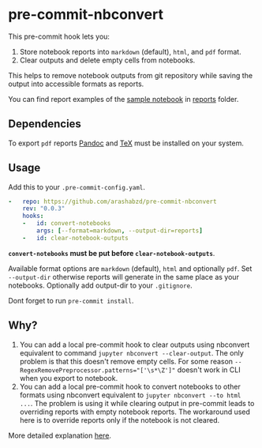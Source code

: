 # pre-commit-nbconvert

This pre-commit hook lets you:

1. Store notebook reports into `markdown` (default), `html`, and `pdf` format.
2. Clear outputs and delete empty cells from notebooks.

This helps to remove notebook outputs from git repository while saving the output into accessible formats as reports.

You can find report examples of the [sample notebook](tests/notebook.ipynb) in [reports](reports/) folder.

## Dependencies

To export `pdf` reports [Pandoc](https://pandoc.org/installing.html) and [TeX](https://nbconvert.readthedocs.io/en/latest/install.html#installing-tex) must be installed on your system.

## Usage

Add this to your `.pre-commit-config.yaml`.

```yaml
-   repo: https://github.com/arashabzd/pre-commit-nbconvert
    rev: "0.0.3"
    hooks:
    -   id: convert-notebooks
        args: [--format=markdown, --output-dir=reports]
    -   id: clear-notebook-outputs
```

__`convert-notebooks` must be put before `clear-notebook-outputs`__.

Available format options are `markdown` (default), `html` and optionally `pdf`. Set `--output-dir` otherwise reports will generate in the same place as your notebooks. Optionally add output-dir to your `.gitignore`.

Dont forget to run `pre-commit install`.

## Why?

1. You can add a local pre-commit hook to clear outputs using nbconvert equivalent to command `jupyter nbconvert --clear-output`. The only problem is that this doesn't remove empty cells. For some reason `--RegexRemovePreprocessor.patterns="['\s*\Z']"` doesn't work in CLI when you export to notebook.
2. You can add a local pre-commit hook to convert notebooks to other formats using nbconvert equivalent to `jupyter nbconvert --to html ...`. The problem is using it while clearing output in pre-commit leads to overriding reports with empty notebook reports. The workaround used here is to override reports only if the notebook is not cleared.

More detailed explanation [here](https://arashabzd.github.io/posts/nbconvert-pre-commit/).
